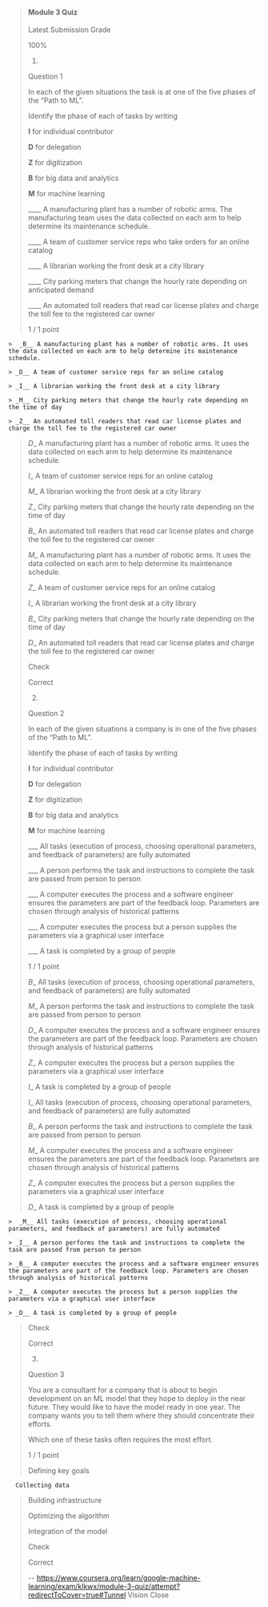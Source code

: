 > #### Module 3 Quiz
> 
> Latest Submission Grade
> 
> 100%
> 
> 1.
> 
> Question 1
> 
> In each of the given situations the task is at one of the five phases of the “Path to ML”.
> 
> Identify the phase of each of tasks by writing
> 
> **I** for individual contributor
> 
> **D** for delegation
> 
> **Z** for digitization
> 
> **B** for big data and analytics
> 
> **M** for machine learning
> 
> ____ A manufacturing plant has a number of robotic arms. The manufacturing team uses the data collected on each arm to help determine its maintenance schedule.
> 
> ____ A team of customer service reps who take orders for an online catalog
> 
> ____ A librarian working the front desk at a city library
> 
> ____ City parking meters that change the hourly rate depending on anticipated demand
> 
> ____ An automated toll readers that read car license plates and charge the toll fee to the registered car owner
> 
> 1 / 1 point
>

    >  _B__ A manufacturing plant has a number of robotic arms. It uses the data collected on each arm to help determine its maintenance schedule.
     
    > _D__ A team of customer service reps for an online catalog
     
    > _I__ A librarian working the front desk at a city library
     
    > _M__ City parking meters that change the hourly rate depending on the time of day
     
    > _Z__ An automated toll readers that read car license plates and charge the toll fee to the registered car owner 
> 
>  _D__ A manufacturing plant has a number of robotic arms. It uses the data collected on each arm to help determine its maintenance schedule.
> 
> _I__ A team of customer service reps for an online catalog
> 
> _M__ A librarian working the front desk at a city library
> 
> _Z__ City parking meters that change the hourly rate depending on the time of day
> 
> _B__ An automated toll readers that read car license plates and charge the toll fee to the registered car owner 
> 
>  _M__ A manufacturing plant has a number of robotic arms. It uses the data collected on each arm to help determine its maintenance schedule.
> 
> _Z__ A team of customer service reps for an online catalog
> 
> _I__ A librarian working the front desk at a city library
> 
> _B__ City parking meters that change the hourly rate depending on the time of day
> 
> _D__ An automated toll readers that read car license plates and charge the toll fee to the registered car owner 
> 
> Check
> 
> Correct
> 
> 2.
> 
> Question 2
> 
> In each of the given situations a company is in one of the five phases of the “Path to ML”.
> 
> Identify the phase of each of tasks by writing
> 
> **I** for individual contributor
> 
> **D** for delegation
> 
> **Z** for digitization
> 
> **B** for big data and analytics
> 
> **M** for machine learning
> 
> ___ All tasks (execution of process, choosing operational parameters, and feedback of parameters) are fully automated
> 
> ___ A person performs the task and instructions to complete the task are passed from person to person
> 
> ___ A computer executes the process and a software engineer ensures the parameters are part of the feedback loop. Parameters are chosen through analysis of historical patterns
> 
> ___ A computer executes the process but a person supplies the parameters via a graphical user interface
> 
> ___ A task is completed by a group of people
> 
> 1 / 1 point
> 
>  _B__ All tasks (execution of process, choosing operational parameters, and feedback of parameters) are fully automated
> 
> _M__ A person performs the task and instructions to complete the task are passed from person to person
> 
> _D__ A computer executes the process and a software engineer ensures the parameters are part of the feedback loop. Parameters are chosen through analysis of historical patterns
> 
> _Z__ A computer executes the process but a person supplies the parameters via a graphical user interface
> 
> _I__ A task is completed by a group of people 
> 
>  _I__ All tasks (execution of process, choosing operational parameters, and feedback of parameters) are fully automated
> 
> _B__ A person performs the task and instructions to complete the task are passed from person to person
> 
> _M__ A computer executes the process and a software engineer ensures the parameters are part of the feedback loop. Parameters are chosen through analysis of historical patterns
> 
> _Z__ A computer executes the process but a person supplies the parameters via a graphical user interface
> 
> _D__ A task is completed by a group of people 
>

    >  _M__ All tasks (execution of process, choosing operational parameters, and feedback of parameters) are fully automated
     
    > _I__ A person performs the task and instructions to complete the task are passed from person to person
     
    > _B__ A computer executes the process and a software engineer ensures the parameters are part of the feedback loop. Parameters are chosen through analysis of historical patterns
     
    > _Z__ A computer executes the process but a person supplies the parameters via a graphical user interface
     
    > _D__ A task is completed by a group of people 
> 
> Check
> 
> Correct
> 
> 3.
> 
> Question 3
> 
> You are a consultant for a company that is about to begin development on an ML model that they hope to deploy in the near future. They would like to have the model ready in one year. The company wants you to tell them where they should concentrate their efforts.
> 
> Which one of these tasks often requires the most effort.
> 
> 1 / 1 point
> 
>  Defining key goals 
> 

      Collecting data 
> 
>  Building infrastructure 
> 
>  Optimizing the algorithm 
> 
>  Integration of the model 
> 
> Check
> 
> Correct
>
> -- https://www.coursera.org/learn/google-machine-learning/exam/klkwx/module-3-quiz/attempt?redirectToCover=true#Tunnel Vision Close
